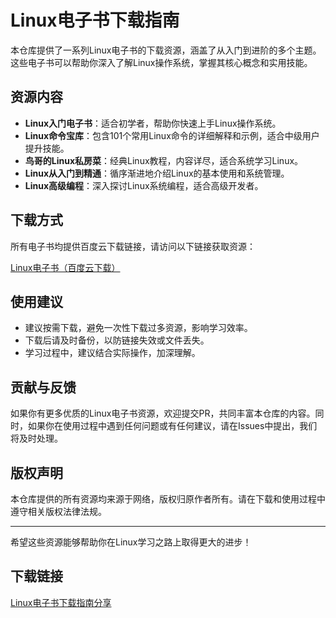 # Linux电子书下载指南

本仓库提供了一系列Linux电子书的下载资源，涵盖了从入门到进阶的多个主题。这些电子书可以帮助你深入了解Linux操作系统，掌握其核心概念和实用技能。

## 资源内容

- **Linux入门电子书**：适合初学者，帮助你快速上手Linux操作系统。
- **Linux命令宝库**：包含101个常用Linux命令的详细解释和示例，适合中级用户提升技能。
- **鸟哥的Linux私房菜**：经典Linux教程，内容详尽，适合系统学习Linux。
- **Linux从入门到精通**：循序渐进地介绍Linux的基本使用和系统管理。
- **Linux高级编程**：深入探讨Linux系统编程，适合高级开发者。

## 下载方式

所有电子书均提供百度云下载链接，请访问以下链接获取资源：

[Linux电子书（百度云下载）](https://blog.csdn.net/wshngyf/article/details/45010793)

## 使用建议

- 建议按需下载，避免一次性下载过多资源，影响学习效率。
- 下载后请及时备份，以防链接失效或文件丢失。
- 学习过程中，建议结合实际操作，加深理解。

## 贡献与反馈

如果你有更多优质的Linux电子书资源，欢迎提交PR，共同丰富本仓库的内容。同时，如果你在使用过程中遇到任何问题或有任何建议，请在Issues中提出，我们将及时处理。

## 版权声明

本仓库提供的所有资源均来源于网络，版权归原作者所有。请在下载和使用过程中遵守相关版权法律法规。

---

希望这些资源能够帮助你在Linux学习之路上取得更大的进步！

## 下载链接

[Linux电子书下载指南分享](https://pan.quark.cn/s/ed9052379aae)